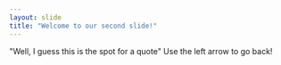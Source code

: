 ```yaml
---
layout: slide
title: "Welcome to our second slide!"
---
```

"Well, I guess this is the spot for a quote"
Use the left arrow to go back!
